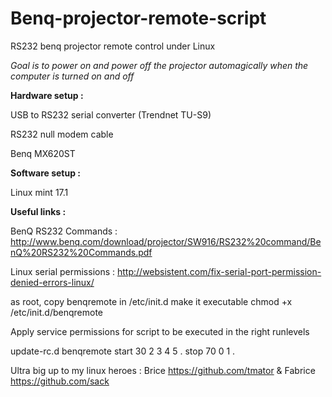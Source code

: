 # Benq-projector-remote-script

RS232 benq projector remote control under Linux

<i>Goal is to power on and power off the projector automagically when the computer is turned on and off</i>


<b> Hardware setup :</b>

USB to RS232 serial converter (Trendnet TU-S9)

RS232 null modem cable

Benq MX620ST


<b>Software setup :</b>

Linux mint 17.1


<b>Useful links :</b>

BenQ RS232 Commands : http://www.benq.com/download/projector/SW916/RS232%20command/BenQ%20RS232%20Commands.pdf

Linux serial permissions : http://websistent.com/fix-serial-port-permission-denied-errors-linux/

as root, copy benqremote in /etc/init.d
make it executable
chmod +x /etc/init.d/benqremote

Apply service permissions for script to be executed in the right runlevels

update-rc.d benqremote start 30 2 3 4 5 . stop 70 0 1 .

Ultra big up to my linux heroes : 
Brice https://github.com/tmator
& Fabrice https://github.com/sack
